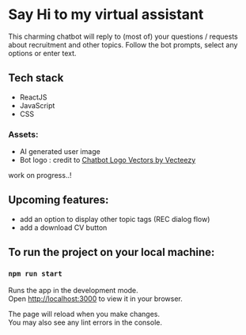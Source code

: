 # Say Hi to my virtual assistant

This charming chatbot will reply to (most of) your questions / requests about recruitment and other topics.
Follow the bot prompts, select any options or enter text.

## Tech stack

- ReactJS
- JavaScript
- CSS

### Assets:

- AI generated user image
- Bot logo : credit to <a href="https://www.vecteezy.com/free-vector/chatbot-logo">Chatbot Logo Vectors by Vecteezy</a>

work on progress..!

## Upcoming features:

- add an option to display other topic tags (REC dialog flow)
- add a download CV button

## To run the project on your local machine:

### `npm run start`

Runs the app in the development mode.\
Open [http://localhost:3000](http://localhost:3000) to view it in your browser.

The page will reload when you make changes.\
You may also see any lint errors in the console.
